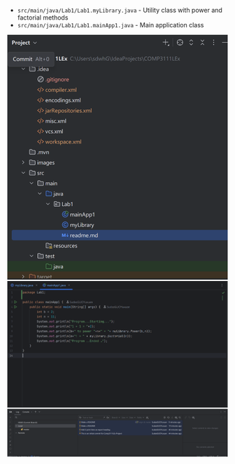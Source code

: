 - `src/main/java/Lab1/Lab1.myLibrary.java` - Utility class with power and factorial methods
- `src/main/java/Lab1/Lab1.mainApp1.java` - Main application class

![](../../../../images/a.png)
![](../../../../images/5b.png)
![](../../../../images/5c.png)